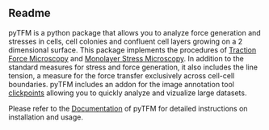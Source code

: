 ## Readme

pyTFM is a python package that allows you to analyze force generation and stresses in cells, cell colonies and confluent cell layers growing on a 2 dimensional surface. This package implements the procedures of [Traction Force Microscopy](https://www.ncbi.nlm.nih.gov/pubmed/11832345) and [Monolayer Stress Microscopy](https://journals.plos.org/plosone/article?id=10.1371/journal.pone.0055172). In addition to the standard measures for stress and force generation, it
also includes the line tension, a measure for the force transfer exclusively across cell-cell boundaries. 
pyTFM includes an addon for the image annotation tool [clickpoints](https://clickpoints.readthedocs.io/en/latest/) allowing you to quickly analyze and vizualize large datasets.

Please refer to the [Documentation](https://pytfm.readthedocs.io/en/latest/) of pyTFM for detailed instructions on installation and usage.

